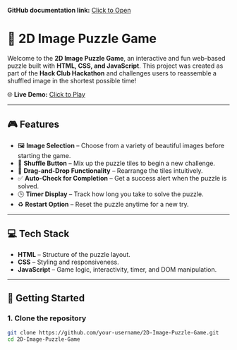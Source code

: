  **GitHub documentation link:** [Click to Open](https://raw.githubusercontent.com/Mansi-mazodkar/2D-Image-Puzzle/refs/heads/main/README.md)

# 🧩 2D Image Puzzle Game

Welcome to the **2D Image Puzzle Game**, an interactive and fun web-based puzzle built with **HTML, CSS, and JavaScript**. This project was created as part of the **Hack Club Hackathon** and challenges users to reassemble a shuffled image in the shortest possible time!

🌐 **Live Demo:** [Click to Play](https://2-d-image-puzzle.vercel.app/)

---

## 🎮 Features

- 🖼️ **Image Selection** – Choose from a variety of beautiful images before starting the game.
- 🔄 **Shuffle Button** – Mix up the puzzle tiles to begin a new challenge.
- 🧠 **Drag-and-Drop Functionality** – Rearrange the tiles intuitively.
- ✅ **Auto-Check for Completion** – Get a success alert when the puzzle is solved.
- 🕒 **Timer Display** – Track how long you take to solve the puzzle.
- ♻️ **Restart Option** – Reset the puzzle anytime for a new try.

---

## 💻 Tech Stack

- **HTML** – Structure of the puzzle layout.
- **CSS** – Styling and responsiveness.
- **JavaScript** – Game logic, interactivity, timer, and DOM manipulation.

---

## 🚀 Getting Started

### 1. Clone the repository
```bash
git clone https://github.com/your-username/2D-Image-Puzzle-Game.git
cd 2D-Image-Puzzle-Game
